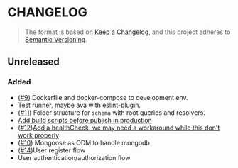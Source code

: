 # CHANGELOG
> The format is based on [Keep a Changelog](https://keepachangelog.com/en/1.0.0/),
> and this project adheres to [Semantic Versioning](https://semver.org/spec/v2.0.0.html).

## Unreleased
### Added
- ([#9](https://github.com/arrecadar/api/pull/9)) Dockerfile and docker-compose to development env.
- Test runner, maybe [ava](https://github.com/avajs) with eslint-plugin.
- ([#11](https://github.com/arrecadar/api/pull/11)) Folder structure for `schema` with root queries and resolvers.
- [Add build scripts before publish in production](https://github.com/babel/example-node-server)
- ([#12](https://github.com/arrecadar/api/pull/12))[Add a healthCheck, we may need a workaround while this don't work properly](https://www.apollographql.com/docs/apollo-server/whats-new.html#Health-checks)
- ([#10](https://github.com/arrecadar/api/pull/10)) Mongoose as ODM to handle mongodb
- ([#14](https://github.com/arrecadar/api/pull/14))User register flow
- User authentication/authorization flow
